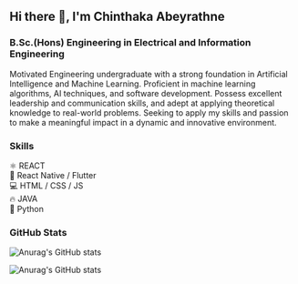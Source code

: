 ## Hi there 👋, I'm Chinthaka Abeyrathne
### B.Sc.(Hons) Engineering in Electrical and Information Engineering

Motivated Engineering undergraduate with a strong foundation in Artificial Intelligence and Machine Learning. Proficient in machine learning algorithms, AI techniques, and software development. Possess excellent leadership and communication skills, and adept at applying theoretical knowledge to real-world problems. Seeking to apply my skills and passion to make a meaningful impact in a dynamic and innovative environment.

### Skills
⚛️ REACT  
📱 React Native /  Flutter  
💻 HTML / CSS / JS  
🔥 JAVA  
🐍 Python  

### GitHub Stats

![Anurag's GitHub stats](https://github-readme-stats.vercel.app/api?username=chinthaka99&show_icons=true&theme=dark)

![Anurag's GitHub stats](https://github-readme-stats.vercel.app/api?username=chinthaka99&show=reviews,discussions_started,discussions_answered,prs_merged,prs_merged_percentage&icons=true&theme=dark)








